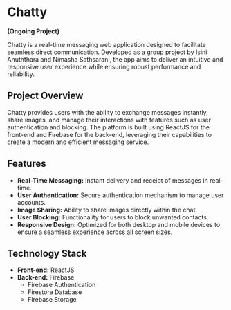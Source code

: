 # Chatty

**(Ongoing Project)**

Chatty is a real-time messaging web application designed to facilitate seamless direct communication. Developed as a group project by Isini Anuththara and Nimasha Sathsarani, the app aims to deliver an intuitive and responsive user experience while ensuring robust performance and reliability.

## Project Overview

Chatty provides users with the ability to exchange messages instantly, share images, and manage their interactions with features such as user authentication and blocking. The platform is built using ReactJS for the front-end and Firebase for the back-end, leveraging their capabilities to create a modern and efficient messaging service.

## Features

- **Real-Time Messaging:** Instant delivery and receipt of messages in real-time.
- **User Authentication:** Secure authentication mechanism to manage user accounts.
- **Image Sharing:** Ability to share images directly within the chat.
- **User Blocking:** Functionality for users to block unwanted contacts.
- **Responsive Design:** Optimized for both desktop and mobile devices to ensure a seamless experience across all screen sizes.

## Technology Stack

- **Front-end:** ReactJS
- **Back-end:** Firebase
  - Firebase Authentication
  - Firestore Database
  - Firebase Storage
